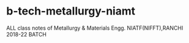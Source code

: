 # b-tech-metallurgy-niamt
ALL class notes of Metallurgy & Materials Engg. NIATF(NIFFT),RANCHI 2018-22 BATCH
